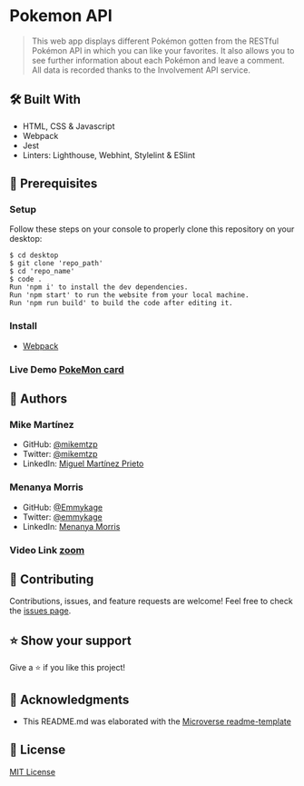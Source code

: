 # Pokemon API
> This web app displays different Pokémon gotten from the RESTful Pokémon API in which you can like your favorites. It also allows you to see further information about each Pokémon and leave a comment. All data is recorded thanks to the Involvement API service.

## 🛠️ Built With

- HTML, CSS & Javascript
- Webpack
- Jest
- Linters: Lighthouse, Webhint, Stylelint & ESlint

## 🧮 Prerequisites

### Setup

Follow these steps on your console to properly clone this repository on your desktop:

```
$ cd desktop
$ git clone 'repo_path'
$ cd 'repo_name'
$ code . 
Run 'npm i' to install the dev dependencies.
Run 'npm start' to run the website from your local machine.
Run 'npm run build' to build the code after editing it.
```

### Install

- [Webpack](https://webpack.js.org/guides/getting-started/)

### Live Demo [PokeMon card](https://emmykage.github.io/Pokemon-CapstoneProject/)

## 👤 Authors

### Mike Martínez

- GitHub: [@mikemtzp](https://github.com/mikemtzp)
- Twitter: [@mikemtzp](https://twitter.com/mikemtzp)
- LinkedIn: [Miguel Martínez Prieto](https://www.linkedin.com/in/miguel-mart%C3%ADnez-prieto-a42406166/)

### Menanya Morris
- GitHub: [@Emmykage](https://github.com/Emmykage)
- Twitter: [@emmykage](https://twitter.com/emmykage)
- LinkedIn: [Menanya Morris](https://www.linkedin.com/in/morris-menanya-a51985104/)


### Video Link [zoom](...)

## 🤝 Contributing

Contributions, issues, and feature requests are welcome!
Feel free to check the [issues page](https://github.com/mikemtzp/PokemonAPI/issues).

## ⭐️ Show your support

Give a ⭐️ if you like this project!

## 🥇 Acknowledgments

- This README.md was elaborated with the [Microverse readme-template](https://github.com/microverseinc/readme-template)

## 📝 License

[MIT License](https://github.com/mikemtzp/PokemonAPI/blob/master/MIT.md)
